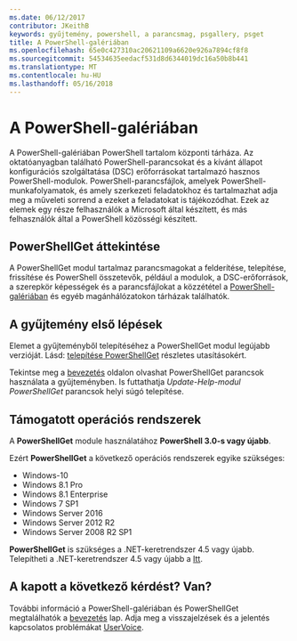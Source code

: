 ```yaml
---
ms.date: 06/12/2017
contributor: JKeithB
keywords: gyűjtemény, powershell, a parancsmag, psgallery, psget
title: A PowerShell-galériában
ms.openlocfilehash: 65e0c427310ac20621109a6620e926a7894cf8f8
ms.sourcegitcommit: 54534635eedacf531d8d6344019dc16a50b8b441
ms.translationtype: MT
ms.contentlocale: hu-HU
ms.lasthandoff: 05/16/2018
---
```

# <a name="the-powershell-gallery"></a>A PowerShell-galériában

A PowerShell-galériában PowerShell tartalom központi tárháza. Az oktatóanyagban található PowerShell-parancsokat és a kívánt állapot konfigurációs szolgáltatása (DSC) erőforrásokat tartalmazó hasznos PowerShell-modulok.
PowerShell-parancsfájlok, amelyek PowerShell-munkafolyamatok, és amely szerkezeti feladatokhoz és tartalmazhat adja meg a műveleti sorrend a ezeket a feladatokat is tájékozódhat. Ezek az elemek egy része felhasználók a Microsoft által készített, és más felhasználók által a PowerShell közösségi készített.

## <a name="powershellget-overview"></a>PowerShellGet áttekintése

A PowerShellGet modul tartalmaz parancsmagokat a felderítése, telepítése, frissítése és PowerShell összetevők, például a modulok, a DSC-erőforrások, a szerepkör képességek és a parancsfájlokat a közzététel a [PowerShell-galériában](https://www.PowerShellGallery.com) és egyéb magánhálózatokon tárházak találhatók.

## <a name="getting-started-with-the-gallery"></a>A gyűjtemény első lépések

Elemet a gyűjteményből telepítéséhez a PowerShellGet modul legújabb verzióját.
Lásd: [telepítése PowerShellGet](installing-psget.md) részletes utasításokért.

Tekintse meg a [bevezetés](getting-started.md) oldalon olvashat PowerShellGet parancsok használata a gyűjteményben. Is futtathatja *Update-Help-modul PowerShellGet* parancsok helyi súgó telepítése.

## <a name="supported-operating-systems"></a>Támogatott operációs rendszerek

A **PowerShellGet** module használatához **PowerShell 3.0-s vagy újabb**.

Ezért **PowerShellGet** a következő operációs rendszerek egyike szükséges:

- Windows-10
- Windows 8.1 Pro
- Windows 8.1 Enterprise
- Windows 7 SP1
- Windows Server 2016
- Windows Server 2012 R2
- Windows Server 2008 R2 SP1

**PowerShellGet** is szükséges a .NET-keretrendszer 4.5 vagy újabb. Telepítheti a .NET-keretrendszer 4.5 vagy újabb a [Itt](https://msdn.microsoft.com/library/5a4x27ek.aspx).

## <a name="got-a-question-have-feedback"></a>A kapott a következő kérdést? Van?

További információ a PowerShell-galériában és PowerShellGet megtalálhatók a [bevezetés](getting-started.md) lap. Adja meg a visszajelzések és a jelentés kapcsolatos problémákat [UserVoice](http://windowsserver.uservoice.com/forums/301869-powershell).